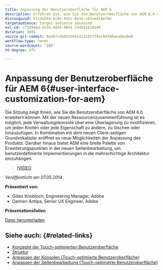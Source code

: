 ```yaml
---
title: Anpassung der Benutzeroberfläche für AEM 6
description: Erfahren Sie, wie Sie die Benutzeroberfläche von AEM 6.0 erweitern. Mit der neuen Ressourcenzusammenführung ist es möglich, jede Verwaltungskonsole über eine Überlagerung zu modifizieren, um jeden Knoten oder jede Eigenschaft zu ändern, zu löschen oder hinzuzufügen.
discoiquuid: b1c4e69a-bc0e-445c-8e3e-c03ead18e76e
targetaudience: target-audience advanced
exl-id: c73a94ba-a21b-4dd4-90e1-334b91616a46
duration: 3601
source-git-commit: 9a297cda953d4414131657f9ac84580aea0eabeb
workflow-type: tm+mt
source-wordcount: '165'
ht-degree: 97%

---
```


# Anpassung der Benutzeroberfläche für AEM 6{#user-interface-customization-for-aem}

Die Sitzung zeigt Ihnen, wie Sie die Benutzeroberfläche von AEM 6.0 erweitern können. Mit der neuen Ressourcenzusammenführung ist es möglich, jede Verwaltungskonsole über eine Überlagerung zu modifizieren, um jeden Knoten oder jede Eigenschaft zu ändern, zu löschen oder hinzuzufügen. In Kombination mit dem neuen Client-seitigen Grundvokabular eröffnet es neue Möglichkeiten der Anpassung des Produkts. Darüber hinaus bietet AEM eine breite Palette von Erweiterungspunkten in der neuen Seitenbearbeitung, um benutzerdefinierte Implementierungen in die mehrschichtige Architektur einzuhängen.

>[!VIDEO](https://video.tv.adobe.com/v/19519/?quality=9)

*Veröffentlicht am 07.05.2014*

**Präsentiert von:**

* Gilles Knobloch, Engineering Manager, Adobe
* Damien Antipa, Senior UX Engineer, Adobe

**Präsentationsfolien**

[Datei herunterladen](assets/user-interface-customization-for-aem6.pdf)

## Siehe auch: {#related-links}

* [Konzepte der Touch-optimierten Benutzeroberfläche](https://docs.adobe.com/docs/en/aem/6-0/develop/the-basics/touch-ui-concepts.html)
* [Struktur](https://docs.adobe.com/docs/en/aem/6-0/develop/the-basics/touch-ui-structure.html)
* [Anpassen der Konsolen (Touch-optimierte Benutzeroberfläche)](https://docs.adobe.com/docs/en/aem/6-0/develop/extending/customizing-consoles-touch.html)
* [Anpassen der Seitenbearbeitung (Touch-optimierte Benutzeroberfläche)](https://docs.adobe.com/docs/en/aem/6-0/develop/extending/customizing-page-authoring-touch.html)
